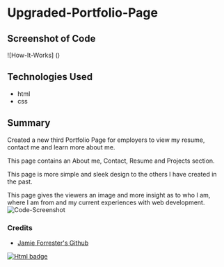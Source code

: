# Upgraded-Portfolio-Page

## Screenshot of Code
![How-It-Works] ()

## Technologies Used
* html
* css

## Summary
Created a new third Portfolio Page for employers to view my resume, contact me and learn more about me.

This page contains an About me, Contact, Resume and Projects section.

This page is more simple and sleek design to the others I have created in the past. 

This page gives the viewers an image and more insight as to who I am, where I am from and my current experiences with web development. 
![Code-Screenshot]()


### Credits
* [Jamie Forrester's Github](https://github.com/Forresterjamie01 "Jamie Forrester")


[![Html badge](https://img.shields.io/badge/Html-100%25-red)](https://shields.io/)




